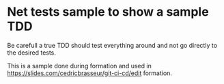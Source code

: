 # Net tests sample to show a sample TDD
Be carefull a true TDD should test everything around and not go directly to the desired tests.

This is a sample done during formation and used in https://slides.com/cedricbrasseur/git-ci-cd/edit formation.
